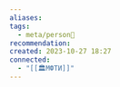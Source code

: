 ```yaml
---
aliases: 
tags:
  - meta/person👤
recommendation: 
created: 2023-10-27 18:27
connected:
  - "[[🏛МФТИ]]"
---
```





